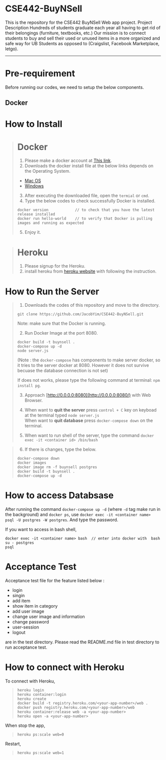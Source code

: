 # CSE442-BuyNSell
This is the repository for the CSE442 BuyNSell Web app project.
Project Description 
Hundreds of students graduate each year all having to get rid of their belongings (furniture, textbooks, etc.) Our mission is to connect students to buy and sell their used or unused items in a more organized and safe way for UB Students as opposed to (Craigslist, Facebook Marketplace, letgo).  

---
# Pre-requirement #

Before running our codes, we need to setup the below components.

## Docker ##

# How to Install #

> # Docker #   
> 1. Please make a docker account at [This link](https://hub.docker.com/signup).
> 2. Downloads the docker install file at the below links depends on the Operating System.  
> 
> * [Mac OS](https://hub.docker.com/editions/community/docker-ce-desktop-mac) 
> * [Windows](https://hub.docker.com/editions/community/docker-ce-desktop-windows) 
>  
> 3. After executing the downloaded file, open the `termial` or `cmd`.
> 4. Type the below codes to check successfully Docker is installed.
> ```
> docker version            // to check that you have the latest release installed
> docker run hello-world    // to verify that Docker is pulling images and running as expected
>```  
> 5. Enjoy it.

> # Heroku #
> 1. Please signup for the Heroku.
> 2. install heroku from [heroku website](https://devcenter.heroku.com/articles/heroku-cli#download-and-install) with following the instruction. 

# How to Run the Server #

> 1. Downloads the codes of this repository and move to the directory.  
> ```
> git clone https://github.com/JacobYim/CSE442-BuyNSell.git
> ```
> Note: make sure that the Docker is running.
>
> 2. Run Docker Image at the port 8080.
> ```
> docker build -t buynsell .
> docker-compose up -d
> node server.js
> ```
> (Note : the `docker-compose` has components to make server docker, so it tries to the server docker at 8080. However it does not survive becuase the database connection is not set)
>
> If does not works, please type the following command at terminal: `npm install pg`.
> 
> 3. Approach [http://0.0.0.0:8080](http://0.0.0.0:8080/) with Web Browser.
> 
> 4. When want to **quit the server** press `control + C` key on keyboad at the terminal typed `node server.js`  
>    When want to **quit database** press `docker-compose down` on the terminal. 
> 
> 5. When want to run shell of the server, type the command `docker exec -it <container id> /bin/bash`

> 6. If there is changes, type the below.
> ```
> docker-compose down
> docker images
> docker image rm -f buynsell postgres
> docker build -t buynsell .
> docker-compose up -d
> ```

# How to access Databsase 
After running the command `docker-compose up -d` (where `-d` tag make run in the background) and `docker ps`,
use `docker exec -it <container name> psql -U postgres -W postgres`. And type the password.

If you want to access in bash shell,
```
docker exec -it <container name> bash  // enter into docker with  bash
su - postgres
psql
```

# Acceptance Test
Acceptance test file for the feature listed below :
- login
- singin
- add item
- show item in category
- add user image
- change user image and information
- change password
- user-session
- logout

are in the test directory. Please read the README.md file in test directory to run acceptance test.

# How to connect with Heroku
 To connect with Heroku,
> 
> `heroku login`  
> `heroku container:login`  
> `heroku create`  
> `docker build -t registry.heroku.com/<your-app-number>/web .`  
> `docker push registry.heroku.com/<your-app-number>/web`  
> `heroku container:release web -a <your-app-number>`  
> `heroku open -a <your-app-number>`  
> 

When stop the app,
> 
> `heroku ps:scale web=0`
> 
Restart,
> 
> `heroku ps:scale web=1`
> 
